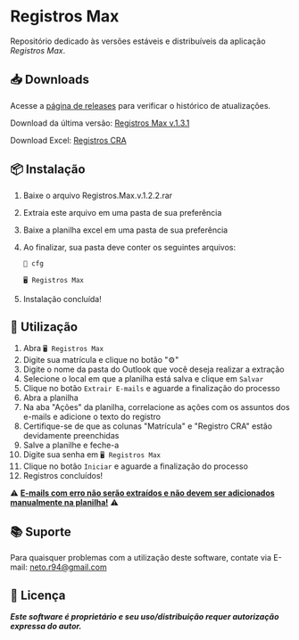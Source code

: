 # **Registros Max**

Repositório dedicado às versões estáveis e distribuíveis da aplicação *Registros Max*.

## 📥 Downloads
Acesse a [página de releases](https://github.com/jrp-neto/registros-max/releases) para verificar o histórico de atualizações.

Download da última versão: [Registros Max v.1.3.1](https://github.com/jrp-neto/registros-max/releases/download/v.1.3.1/Registros.Max.v.1.3.1.rar)

Download Excel: [Registros CRA](https://github.com/jrp-neto/registros-max/releases/download/base/Registros.CRA.xlsx)

## 📦 Instalação

1. Baixe o arquivo Registros.Max.v.1.2.2.rar
2. Extraia este arquivo em uma pasta de sua preferência
3. Baixe a planilha excel em uma pasta de sua preferência
4. Ao finalizar, sua pasta deve conter os seguintes arquivos:

   `📁 cfg`  

   `🖥️ Registros Max`

5. Instalação concluída!

## 🚀 Utilização

1. Abra `🖥️ Registros Max`
2. Digite sua matrícula e clique no botão "⚙️"
3. Digite o nome da pasta do Outlook que você deseja realizar a extração
4. Selecione o local em que a planilha está salva e clique em `Salvar`
5. Clique no botão `Extrair E-mails` e aguarde a finalização do processo
6. Abra a planilha
7. Na aba "Ações" da planilha, correlacione as ações com os assuntos dos e-mails e adicione o texto do registro
8. Certifique-se de que as colunas "Matrícula" e "Registro CRA" estão devidamente preenchidas
9. Salve a planilhe e feche-a
10. Digite sua senha em `🖥️ Registros Max`
11. Clique no botão `Iniciar` e aguarde a finalização do processo
12. Registros concluídos!

⚠️ **<u>E-mails com erro não serão extraídos e não devem ser adicionados manualmente na planilha!</u>** ⚠️

## 📚 Suporte
Para quaisquer problemas com a utilização deste software, contate via E-mail: neto.r94@gmail.com

## 📜 Licença
***Este software é proprietário e seu uso/distribuição requer autorização expressa do autor.***
